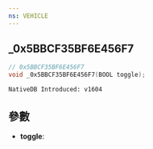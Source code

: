 ```yaml
---
ns: VEHICLE
---
```

## _0x5BBCF35BF6E456F7

```c
// 0x5BBCF35BF6E456F7
void _0x5BBCF35BF6E456F7(BOOL toggle);
```

```
NativeDB Introduced: v1604
```

## 參數
* **toggle**:
